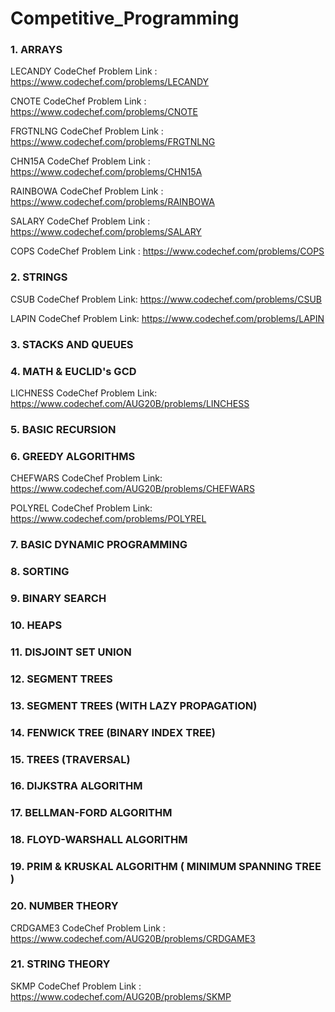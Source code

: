 # Competitive_Programming

### 1. ARRAYS

LECANDY CodeChef Problem Link : https://www.codechef.com/problems/LECANDY

CNOTE CodeChef Problem Link : https://www.codechef.com/problems/CNOTE

FRGTNLNG CodeChef Problem Link : https://www.codechef.com/problems/FRGTNLNG

CHN15A CodeChef Problem Link : https://www.codechef.com/problems/CHN15A

RAINBOWA CodeChef Problem Link : https://www.codechef.com/problems/RAINBOWA

SALARY CodeChef Problem Link : https://www.codechef.com/problems/SALARY

COPS CodeChef Problem Link : https://www.codechef.com/problems/COPS

### 2. STRINGS

CSUB CodeChef Problem Link: https://www.codechef.com/problems/CSUB

LAPIN CodeChef Problem Link: https://www.codechef.com/problems/LAPIN

### 3. STACKS AND QUEUES

### 4. MATH & EUCLID's GCD

LICHNESS CodeChef Problem Link: https://www.codechef.com/AUG20B/problems/LINCHESS

### 5. BASIC RECURSION

### 6. GREEDY ALGORITHMS

CHEFWARS CodeChef Problem Link: https://www.codechef.com/AUG20B/problems/CHEFWARS

POLYREL CodeChef Problem Link: https://www.codechef.com/problems/POLYREL

### 7. BASIC DYNAMIC PROGRAMMING

### 8. SORTING

### 9. BINARY SEARCH

### 10. HEAPS

### 11. DISJOINT SET UNION

### 12. SEGMENT TREES

### 13. SEGMENT TREES (WITH LAZY PROPAGATION)

### 14. FENWICK TREE (BINARY INDEX TREE)

### 15. TREES (TRAVERSAL)

### 16. DIJKSTRA ALGORITHM

### 17. BELLMAN-FORD ALGORITHM

### 18. FLOYD-WARSHALL ALGORITHM

### 19. PRIM & KRUSKAL ALGORITHM ( MINIMUM SPANNING TREE )

### 20. NUMBER THEORY 

CRDGAME3 CodeChef Problem Link : https://www.codechef.com/AUG20B/problems/CRDGAME3

### 21. STRING THEORY

SKMP CodeChef Problem Link : https://www.codechef.com/AUG20B/problems/SKMP


